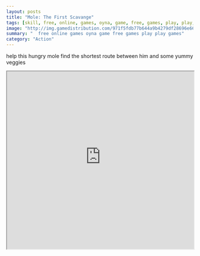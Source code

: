 ```yaml
---
layout: posts
title: "Mole: The First Scavange"
tags: [skill, free, online, games, oyna, game, free, games, play, play, games]
image: "http://img.gamedistribution.com/971f5fdb77b644a9b4279df28696e66c.jpg"
summary: "  free online games oyna game free games play play games"
category: "Action"
---
```


help this hungry mole find the shortest route between him and some yummy veggies

<iframe width="100%" height="480px;" src="http://html5.gamedistribution.com/971f5fdb77b644a9b4279df28696e66c/"></iframe>